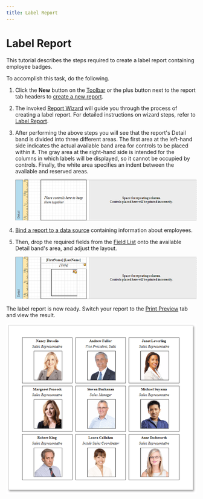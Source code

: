 ```yaml
---
title: Label Report
---
```

# Label Report
This tutorial describes the steps required to create a label report containing employee badges.

To accomplish this task, do the following.
1. Click the **New** button on the [Toolbar](../interface-elements/toolbar.md) or the plus button next to the report tab headers to [create a new report](../creating-reports/basic-operations/create-a-new-report.md).
2. The invoked [Report Wizard](../report-wizard.md) will guide you through the process of creating a label report. For detailed instructions on wizard steps, refer to [Label Report](../report-wizard/label-report.md).
3. After performing the above steps you will see that the report's Detail band is divided into three different areas. The first area at the left-hand side indicates the actual available band area for controls to be placed within it. The gray area at the right-hand side is intended for the columns in which labels will be displayed, so it cannot be occupied by controls. Finally, the white area specifies an indent between the available and reserved areas.
	
	![EUD_WpfReportDersigner_LabelReport_1](../../../../images/img123515.png)
4. [Bind a report to a data source](../creating-reports/providing-data/binding-a-report-to-data.md) containing information about employees.
5. Then, drop the required fields from the [Field List](../interface-elements/field-list.md) onto the available Detail band's area, and adjust the layout.
	
	![EUD_WpfReportDersigner_LabelReport_2](../../../../images/img123516.png)

The label report is now ready. Switch your report to the [Print Preview](../document-preview.md) tab and view the result.

![EUD_WpfReportDersigner_LabelReport_Result](../../../../images/img123517.png)